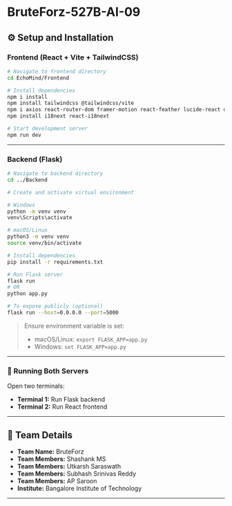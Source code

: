 # BruteForz-527B-AI-09
## ⚙️ Setup and Installation  

### Frontend (React + Vite + TailwindCSS)

```bash
# Navigate to frontend directory
cd EchoMind/Frontend

# Install dependencies
npm i install
npm install tailwindcss @tailwindcss/vite
npm i axios react-router-dom framer-motion react-feather lucide-react date-fns react-chartjs-2
npm install i18next react-i18next

# Start development server
npm run dev
```

---

### Backend (Flask)

```bash
# Navigate to backend directory
cd ../Backend

# Create and activate virtual environment

# Windows
python -m venv venv
venv\Scripts\activate

# macOS/Linux
python3 -m venv venv
source venv/bin/activate

# Install dependencies
pip install -r requirements.txt

# Run Flask server
flask run
# OR
python app.py

# To expose publicly (optional)
flask run --host=0.0.0.0 --port=5000
```

> Ensure environment variable is set:  
> - macOS/Linux: `export FLASK_APP=app.py`  
> - Windows: `set FLASK_APP=app.py`  

---

### 🔄 Running Both Servers
Open two terminals:  
- **Terminal 1:** Run Flask backend  
- **Terminal 2:** Run React frontend

---

## 👥 Team Details  
- **Team Name:** BruteForz  
- **Team Members:** Shashank MS
- **Team Members:** Utkarsh Saraswath
- **Team Members:** Subhash Srinivas Reddy
- **Team Members:** AP Saroon  
- **Institute:** Bangalore Institute of Technology  

---